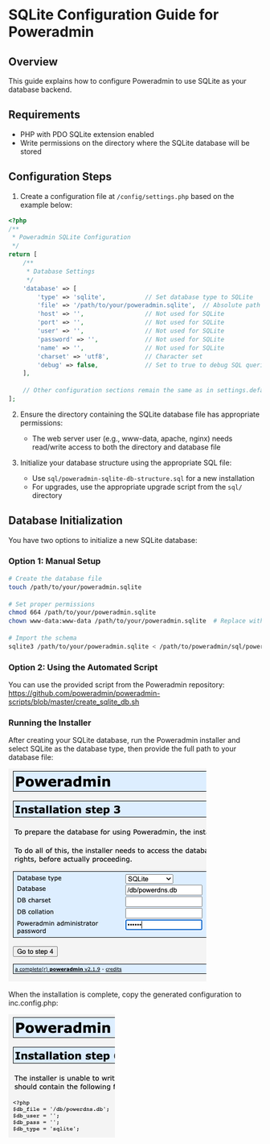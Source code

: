 # SQLite Configuration Guide for Poweradmin

## Overview

This guide explains how to configure Poweradmin to use SQLite as your database backend.

## Requirements

- PHP with PDO SQLite extension enabled
- Write permissions on the directory where the SQLite database will be stored

## Configuration Steps

1. Create a configuration file at `/config/settings.php` based on the example below:

```php
<?php
/**
 * Poweradmin SQLite Configuration
 */
return [
    /**
     * Database Settings
     */
    'database' => [
        'type' => 'sqlite',           // Set database type to SQLite
        'file' => '/path/to/your/poweradmin.sqlite',  // Absolute path to SQLite database file
        'host' => '',                 // Not used for SQLite
        'port' => '',                 // Not used for SQLite
        'user' => '',                 // Not used for SQLite
        'password' => '',             // Not used for SQLite
        'name' => '',                 // Not used for SQLite
        'charset' => 'utf8',          // Character set
        'debug' => false,             // Set to true to debug SQL queries
    ],
    
    // Other configuration sections remain the same as in settings.defaults.php
];
```

2. Ensure the directory containing the SQLite database file has appropriate permissions:
    - The web server user (e.g., www-data, apache, nginx) needs read/write access to both the directory and database
      file

3. Initialize your database structure using the appropriate SQL file:
    - Use `sql/poweradmin-sqlite-db-structure.sql` for a new installation
    - For upgrades, use the appropriate upgrade script from the `sql/` directory

## Database Initialization

You have two options to initialize a new SQLite database:

### Option 1: Manual Setup

```bash
# Create the database file
touch /path/to/your/poweradmin.sqlite

# Set proper permissions
chmod 664 /path/to/your/poweradmin.sqlite
chown www-data:www-data /path/to/your/poweradmin.sqlite  # Replace with your web server user

# Import the schema
sqlite3 /path/to/your/poweradmin.sqlite < /path/to/poweradmin/sql/poweradmin-sqlite-db-structure.sql
```

### Option 2: Using the Automated Script

You can use the provided script from the Poweradmin repository:
https://github.com/poweradmin/poweradmin-scripts/blob/master/create_sqlite_db.sh

### Running the Installer

After creating your SQLite database, run the Poweradmin installer and select SQLite as the database type, then provide
the full path to your database file:

![Select SQLite in installer](../screenshots/sqlite_step03.png)

When the installation is complete, copy the generated configuration to inc.config.php:

![Copy configuration](../screenshots/sqlite_step06.png)
